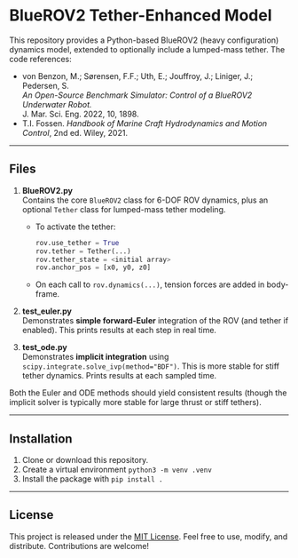 # BlueROV2 Tether-Enhanced Model

This repository provides a Python-based BlueROV2 (heavy configuration) dynamics model, extended to optionally include a lumped-mass tether. The code references:

- von Benzon, M.; Sørensen, F.F.; Uth, E.; Jouffroy, J.; Liniger, J.; Pedersen, S.  
  *An Open-Source Benchmark Simulator: Control of a BlueROV2 Underwater Robot.*  
  J. Mar. Sci. Eng. 2022, 10, 1898.
- T.I. Fossen. *Handbook of Marine Craft Hydrodynamics and Motion Control*, 2nd ed. Wiley, 2021.

---

## Files

1. **BlueROV2.py**  
   Contains the core `BlueROV2` class for 6-DOF ROV dynamics, plus an optional `Tether` class for lumped-mass tether modeling.  
   - To activate the tether:  
     ```python
     rov.use_tether = True
     rov.tether = Tether(...)
     rov.tether_state = <initial array>  
     rov.anchor_pos = [x0, y0, z0]
     ```
   - On each call to `rov.dynamics(...)`, tension forces are added in body-frame.

2. **test_euler.py**  
   Demonstrates **simple forward-Euler** integration of the ROV (and tether if enabled). This prints results at each step in real time.

3. **test_ode.py**  
   Demonstrates **implicit integration** using `scipy.integrate.solve_ivp(method="BDF")`. This is more stable for stiff tether dynamics. Prints results at each sampled time.

Both the Euler and ODE methods should yield consistent results (though the implicit solver is typically more stable for large thrust or stiff tethers).

---

## Installation

1. Clone or download this repository.
2. Create a virtual environment ``python3 -m venv .venv``
3. Install the package with ``pip install .``

---

## License

This project is released under the [MIT License](LICENSE). Feel free to use, modify, and distribute.
Contributions are welcome!